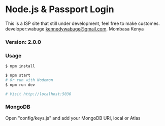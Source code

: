 # Node.js & Passport Login

This is a ISP site that still under development, feel free to make customes.
developer:wabuge 
kennedywabuge@gmail.com. 
Mombasa
Kenya 

### Version: 2.0.0

### Usage

```sh
$ npm install
```

```sh
$ npm start
# Or run with Nodemon
$ npm run dev

# Visit http://localhost:5030
```

### MongoDB

Open "config/keys.js" and add your MongoDB URI, local or Atlas
